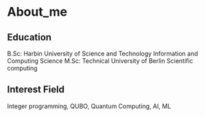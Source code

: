 # About_me
## Education
B.Sc: Harbin University of Science and Technology     Information and Computing Science 
M.Sc: Technical University of Berlin                  Scientific computing 
## Interest Field
Integer programming, QUBO, Quantum Computing, AI, ML

##
##
##
##
##

